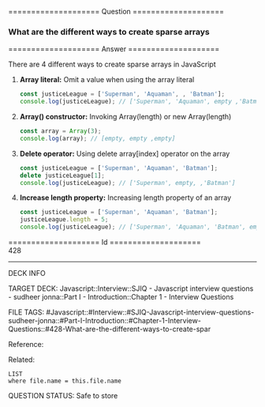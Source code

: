 ==================== Question ====================  

### What are the different ways to create sparse arrays  

==================== Answer ====================  

There are 4 different ways to create sparse arrays in JavaScript

1. **Array literal:** Omit a value when using the array literal
   ```js
   const justiceLeague = ['Superman', 'Aquaman', , 'Batman'];
   console.log(justiceLeague); // ['Superman', 'Aquaman', empty ,'Batman']
   ```
2. **Array() constructor:** Invoking Array(length) or new Array(length)
   ```js
   const array = Array(3);
   console.log(array); // [empty, empty ,empty]
   ```
3. **Delete operator:** Using delete array[index] operator on the array
   ```js
   const justiceLeague = ['Superman', 'Aquaman', 'Batman'];
   delete justiceLeague[1];
   console.log(justiceLeague); // ['Superman', empty, ,'Batman']
   ```
4. **Increase length property:** Increasing length property of an array
   ```js
   const justiceLeague = ['Superman', 'Aquaman', 'Batman'];
   justiceLeague.length = 5;
   console.log(justiceLeague); // ['Superman', 'Aquaman', 'Batman', empty, empty]
   ```

==================== Id ====================  
428

---

DECK INFO

TARGET DECK: Javascript::Interview::SJIQ - Javascript interview questions - sudheer jonna::Part I - Introduction::Chapter 1 - Interview Questions

FILE TAGS: #Javascript::#Interview::#SJIQ-Javascript-interview-questions-sudheer-jonna::#Part-I-Introduction::#Chapter-1-Interview-Questions::#428-What-are-the-different-ways-to-create-spar

Reference:

Related:

```dataview
LIST
where file.name = this.file.name
```

QUESTION STATUS: Safe to store
